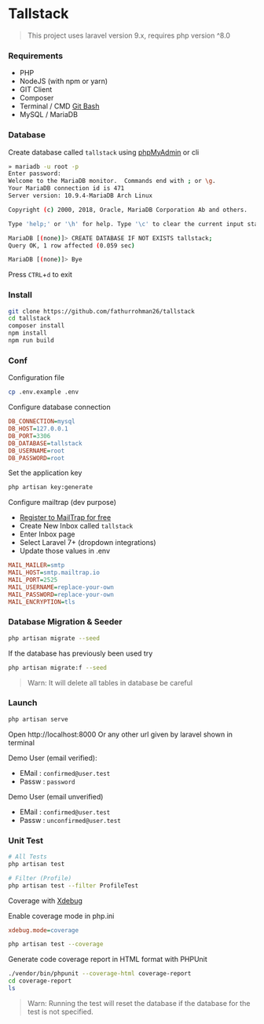# Tallstack

> This project uses laravel version 9.x, requires php version ^8.0

### Requirements

-   PHP
-   NodeJS (with npm or yarn)
-   GIT Client
-   Composer
-   Terminal / CMD [Git Bash](https://git-scm.com/downloads)
-   MySQL / MariaDB

### Database

Create database called `tallstack` using [phpMyAdmin](https://www.phpmyadmin.net/) or cli

```bash
» mariadb -u root -p
Enter password:
Welcome to the MariaDB monitor.  Commands end with ; or \g.
Your MariaDB connection id is 471
Server version: 10.9.4-MariaDB Arch Linux

Copyright (c) 2000, 2018, Oracle, MariaDB Corporation Ab and others.

Type 'help;' or '\h' for help. Type '\c' to clear the current input statement.

MariaDB [(none)]> CREATE DATABASE IF NOT EXISTS tallstack;
Query OK, 1 row affected (0.059 sec)

MariaDB [(none)]> Bye
```

Press `CTRL`+`d` to exit

### Install

```bash
git clone https://github.com/fathurrohman26/tallstack
cd tallstack
composer install
npm install
npm run build
```

### Conf

Configuration file

```bash
cp .env.example .env
```

Configure database connection

```ini
DB_CONNECTION=mysql
DB_HOST=127.0.0.1
DB_PORT=3306
DB_DATABASE=tallstack
DB_USERNAME=root
DB_PASSWORD=root
```

Set the application key

```bash
php artisan key:generate
```

Configure mailtrap (dev purpose)

-   [Register to MailTrap for free](https://mailtrap.io/register/signup?ref=pricing_table_summary)
-   Create New Inbox called `tallstack`
-   Enter Inbox page
-   Select Laravel 7+ (dropdown integrations)
-   Update those values in .env

```ini
MAIL_MAILER=smtp
MAIL_HOST=smtp.mailtrap.io
MAIL_PORT=2525
MAIL_USERNAME=replace-your-own
MAIL_PASSWORD=replace-your-own
MAIL_ENCRYPTION=tls
```

### Database Migration & Seeder

```bash
php artisan migrate --seed
```

If the database has previously been used try

```bash
php artisan migrate:f --seed
```

> Warn: It will delete all tables in database be careful

### Launch

```bash
php artisan serve
```

Open http://localhost:8000 Or any other url given by laravel shown in terminal

Demo User (email verified):

-   EMail : `confirmed@user.test`
-   Passw : `password`

Demo User (email unverified)

-   EMail : `confirmed@user.test`
-   Passw : `unconfirmed@user.test`

### Unit Test

```bash
# All Tests
php artisan test

# Filter (Profile)
php artisan test --filter ProfileTest
```

Coverage with [Xdebug](https://xdebug.org/)

Enable coverage mode in php.ini

```ini
xdebug.mode=coverage
```

```bash
php artisan test --coverage
```

Generate code coverage report in HTML format with PHPUnit
```bash
./vendor/bin/phpunit --coverage-html coverage-report
cd coverage-report
ls
```


> Warn: Running the test will reset the database if the database for the test is not specified.

